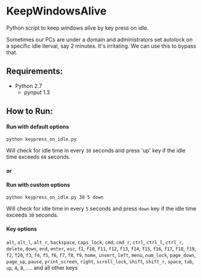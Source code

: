 # KeepWindowsAlive
Python script to keep windows alive by key press on idle.

Sometimes our PCs are under a domain and administrators set autolock on a specific idle iterval, say 2 minutes. It's irritating. We can use this to bypass that.

Requirements:
-------------
- Python 2.7
  - pynput 1.3


How to Run:
----------
#### Run with default options
```
python keypress_on_idle.py
```
Will check for idle time in every `30` seconds and press 'up' key if the idle time exceeds `60` seconds.

#### or 

#### Run with custom options
```
python keypress_on_idle.py 30 5 down
```
Will check for idle time in every `5` seconds and press `down` key if the idle time exceeds `30` seconds.

#### Key options
`alt`, `alt_l`, `alt_r`, `backspace`, `caps_lock`, `cmd`, `cmd_r`, `ctrl`, `ctrl_l`, `ctrl_r`, `delete`, `down`, `end`, `enter`, `esc`, `f1`, `f10`, `f11`, `f12`, `f13`, `f14`, `f15`, `f16`, `f17`, `f18`, `f19`, `f2`, `f20`, `f3`, `f4`, `f5`, `f6`, `f7`, `f8`, `f9`, `home`, `insert`, `left`, `menu`, `num_lock`, `page_down`, `page_up`, `pause`, `print_screen`, `right`, `scroll_lock`, `shift`, `shift_r`, `space`, `tab`, `up`, `A`, `B`, .... 
and all other keys
